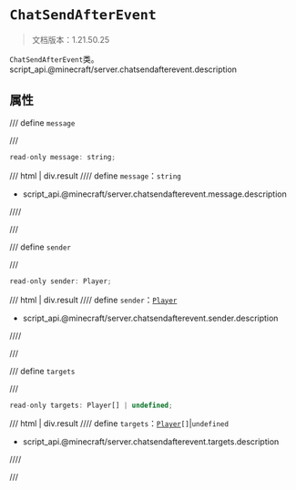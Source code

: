 # `ChatSendAfterEvent`

> 文档版本：1.21.50.25

`ChatSendAfterEvent`类。script_api.@minecraft/server.chatsendafterevent.description

## 属性

/// define
`message`


///

```js
read-only message: string;
```

/// html | div.result
//// define
`message`：`string`

- script_api.@minecraft/server.chatsendafterevent.message.description


////

///


/// define
`sender`


///

```js
read-only sender: Player;
```

/// html | div.result
//// define
`sender`：[`Player`](./player.md)

- script_api.@minecraft/server.chatsendafterevent.sender.description


////

///


/// define
`targets`


///

```js
read-only targets: Player[] | undefined;
```

/// html | div.result
//// define
`targets`：<code><a href="../player/">Player</a>[]</code>|`undefined`

- script_api.@minecraft/server.chatsendafterevent.targets.description


////

///


